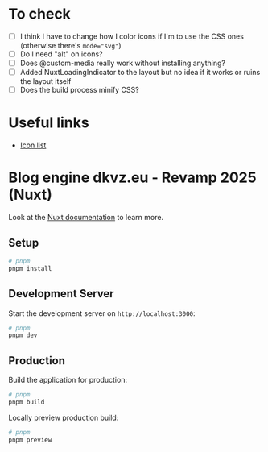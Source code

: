 # To check
- [ ] I think I have to change how I color icons if I'm to use the CSS ones (otherwise there's `mode="svg"`)
- [ ] Do I need "alt" on icons?
- [ ] Does @custom-media really work without installing anything?
- [ ] Added NuxtLoadingIndicator to the layout but no idea if it works or ruins the layout itself
- [ ] Does the build process minify CSS?

# Useful links
- [Icon list](https://icones.js.org/)

# Blog engine dkvz.eu - Revamp 2025 (Nuxt)

Look at the [Nuxt documentation](https://nuxt.com/docs/getting-started/introduction) to learn more.

## Setup

```bash
# pnpm
pnpm install
```

## Development Server

Start the development server on `http://localhost:3000`:

```bash
# pnpm
pnpm dev
```

## Production

Build the application for production:

```bash
# pnpm
pnpm build
```

Locally preview production build:

```bash
# pnpm
pnpm preview
```


